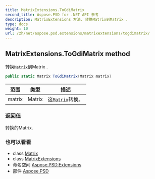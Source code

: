 ```yaml
---
title: MatrixExtensions.ToGdiMatrix
second_title: Aspose.PSD for .NET API 参考
description: MatrixExtensions 方法. 转换Matrix到Matrix .
type: docs
weight: 10
url: /zh/net/aspose.psd.extensions/matrixextensions/togdimatrix/
---
```

## MatrixExtensions.ToGdiMatrix method

转换[`Matrix`](../../../aspose.psd/matrix/)到Matrix .

```csharp
public static Matrix ToGdiMatrix(Matrix matrix)
```

| 范围 | 类型 | 描述 |
| --- | --- | --- |
| matrix | Matrix | 这[`Matrix`](../../../aspose.psd/matrix/)转换。 |

### 返回值

转换的Matrix.

### 也可以看看

* class [Matrix](../../../aspose.psd/matrix/)
* class [MatrixExtensions](../)
* 命名空间 [Aspose.PSD.Extensions](../../matrixextensions/)
* 部件 [Aspose.PSD](../../../)


